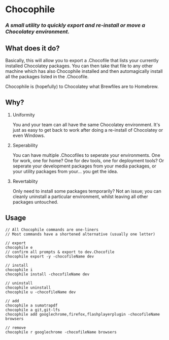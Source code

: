 # Chocophile
### ***A small utility to quickly export and re-install or move a Chocolatey environment.***

## What does it do?
Basically, this will allow you to export a .Chocofile that lists your currently installed Chocolatey packages. You can then take that file to any other machine which has also Chocophile installed and then automagically install all the packages listed in the .Chocofile.

Chocophile is (hopefully) to Chocolatey what Brewfiles are to Homebrew.

## Why?
1. Uniformity

    You and your team can all have the same Chocolatey environment. It's just as easy to get back to work after doing a re-install of Chocolatey or even Windows.

3. Seperability
    
    You can have multiple .Chocofiles to seperate your environments. One for work, one for home? One for dev tools, one for deployment tools? Or seperate your development packages from your media packages, or your utility packages from your... you get the idea.

4. Revertablity

    Only need to install some packages temporarily? Not an issue; you can cleanly uninstall a particular environment, whilst leaving all other packages untouched.

## Usage
```
// All Chocophile commands are one-liners
// Most commands have a shortened alternative (usually one letter)

// export
chocophile e
// confirm all prompts & export to dev.Chocofile
chocophile export -y -chocofileName dev

// install
chocophile i
chocophile install -chocofileName dev

// uninstall
chocophile uninstall
chocophile u -chocofileName dev

// add
chocophile a sumatrapdf
chocophile a git,git-lfs
chocophile add googlechrome,firefox,flashplayerplugin -chocofileName browsers

// remove
chocophile r googlechrome -chocofileName browsers


```